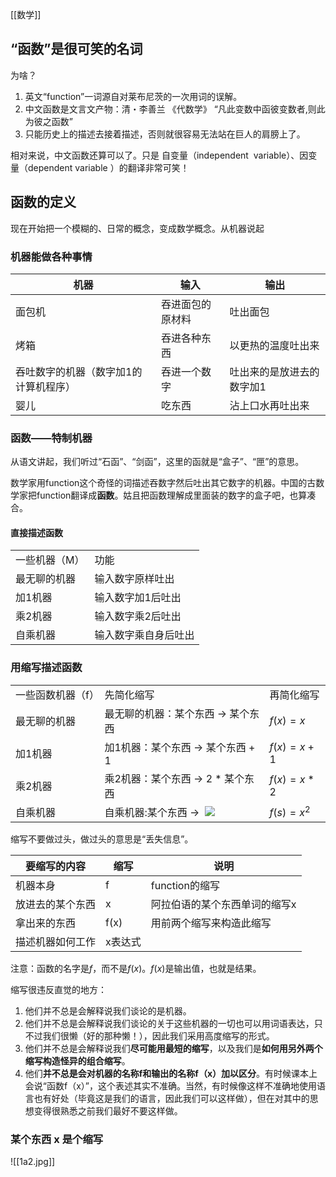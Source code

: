 [[数学]]
## “函数”是很可笑的名词

为啥？

1. 英文“function”一词源自对莱布尼茨的一次用词的误解。
2. 中文函数是文言文产物：清・李善兰 《代数学》 “凡此变数中函彼变数者,则此为彼之函数”
3. 只能历史上的描述去接着描述，否则就很容易无法站在巨人的肩膀上了。

相对来说，中文函数还算可以了。只是 自变量（independent  variable）、因变量（dependent variable ）的翻译非常可笑！

## 函数的定义

现在开始把一个模糊的、日常的概念，变成数学概念。从机器说起

### 机器能做各种事情

| 机器                  | 输入       | 输出            |
| ------------------- | -------- | ------------- |
| 面包机                 | 吞进面包的原材料 | 吐出面包          |
| 烤箱                  | 吞进各种东西   | 以更热的温度吐出来     |
| 吞吐数字的机器（数字加1的计算机程序） | 吞进一个数字   | 吐出来的是放进去的数字加1 |
| 婴儿                  | 吃东西      | 沾上口水再吐出来      |

### 函数——特制机器

从语文讲起，我们听过“石函”、“剑函”，这里的函就是“盒子”、“匣”的意思。

数学家用function这个奇怪的词描述吞数字然后吐出其它数字的机器。中国的古数学家把function翻译成**函数**。姑且把函数理解成里面装的数字的盒子吧，也算凑合。

  

#### 直接描述函数

|   |   |
|---|---|
|一些机器（M）|功能|
|最无聊的机器|输入数字原样吐出|
|加1机器|输入数字加1后吐出|
|乘2机器|输入数字乘2后吐出|
|自乘机器|输入数字乘自身后吐出|

### 用缩写描述函数

|           |                                                                                             |            |
| --------- | ------------------------------------------------------------------------------------------- | ---------- |
| 一些函数机器（f） | 先简化缩写                                                                                       | 再简化缩写      |
| 最无聊的机器    | 最无聊的机器：某个东西 → 某个东西                                                                          | $f(x)=x$   |
| 加1机器      | 加1机器：某个东西 → 某个东西 + 1                                                                        | $f(x)=x+1$ |
| 乘2机器      | 乘2机器：某个东西 → 2 * 某个东西                                                                        | $f(x)=x*2$ |
| 自乘机器      | 自乘机器:某个东西 →  ![](https://math-api.51cto.com/?from=%E6%9F%90%E4%B8%AA%E4%B8%9C%E8%A5%BF%5E2) | $f(s)=x^2$ |

缩写不要做过头，做过头的意思是“丢失信息”。

| 要缩写的内容   | 缩写   | 说明              |
| -------- | ---- | --------------- |
| 机器本身     | f    | function的缩写     |
| 放进去的某个东西 | x    | 阿拉伯语的某个东西单词的缩写x |
| 拿出来的东西   | f(x) | 用前两个缩写来构造此缩写    |
| 描述机器如何工作 | x表达式 |                 |
注意：函数的名字是$f$，而不是$f(x)$。$f(x)$是输出值，也就是结果。

缩写很违反直觉的地方：
1. 他们并不总是会解释说我们谈论的是机器。
2. 他们并不总是会解释说我们谈论的关于这些机器的一切也可以用词语表达，只不过我们很懒（好的那种懒！），因此我们采用高度缩写的形式。
3. 他们并不总是会解释说我们**尽可能用最短的缩写**，以及我们是**如何用另外两个缩写构造怪异的组合缩写**。
4. 他们**并不总是会对机器的名称f和输出的名称f（x）加以区分**。有时候课本上会说“函数f（x）”，这个表述其实不准确。当然，有时候像这样不准确地使用语言也有好处（毕竟这是我们的语言，因此我们可以这样做），但在对其中的思想变得很熟悉之前我们最好不要这样做。

### 某个东西 x 是个缩写

![[1a2.jpg]]